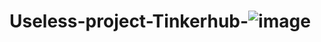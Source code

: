 # Useless-project-Tinkerhub-![image](https://github.com/user-attachments/assets/75106df2-258a-4299-81ac-f1eac005d90b)
